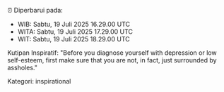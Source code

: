 ⏰ Diperbarui pada:
- WIB: Sabtu, 19 Juli 2025 16.29.00 UTC
- WITA: Sabtu, 19 Juli 2025 17.29.00 UTC
- WIT: Sabtu, 19 Juli 2025 18.29.00 UTC

Kutipan Inspiratif:
"Before you diagnose yourself with depression or low self-esteem, first make sure that you are not, in fact, just surrounded by assholes."


Kategori: inspirational

